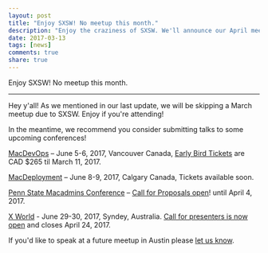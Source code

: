 ```yaml
---
layout: post
title: "Enjoy SXSW! No meetup this month."
description: "Enjoy the craziness of SXSW. We'll announce our April meetup soon."
date: 2017-03-13
tags: [news]
comments: true
share: true
---
```


Enjoy SXSW! No meetup this month.

--- 

Hey y'all! As we mentioned in our last update, we will be skipping a March meetup due to SXSW. Enjoy if you're attending!

In the meantime, we recommend you consider submitting talks to some upcoming conferences!

[MacDevOps](https://macdevops.ca/) – June 5-6, 2017, Vancouver Canada, [Early Bird Tickets](https://www.eventbrite.com/e/macdevopsyvr-2017-tickets-31630087443) are CAD $265 til March 11, 2017.

[MacDeployment](https://macdeployment.ca/) – June 8-9, 2017, Calgary Canada, Tickets available soon.

[Penn State Macadmins Conference](http://macadmins.psu.edu/conference) – [Call for Proposals open](http://macadmins.psu.edu/conference/submit-proposals/)! until April 4, 2017.

[X World](http://auc.edu.au/xworld/about/) - June 29-30, 2017, Syndey, Australia. [Call for presenters is now open](http://auc.edu.au/xworld/cfp) and closes April 24, 2017.

If you'd like to speak at a future meetup in Austin please [let us know](https://goo.gl/forms/SlplkdmkkyKpG7982).